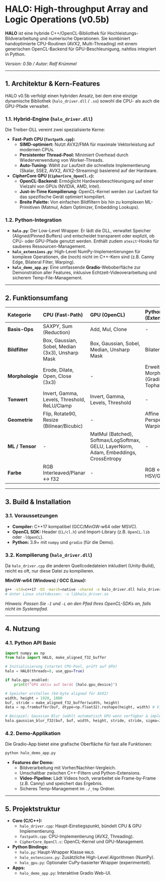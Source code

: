 # HALO: High-throughput Array and Logic Operations (v0.5b)

**HALO** ist eine hybride C++/OpenCL-Bibliothek für Hochleistungs-Bildverarbeitung und numerische Operationen. Sie kombiniert handoptimierte CPU-Routinen (AVX2, Multi-Threading) mit einem generischen OpenCL-Backend für GPU-Beschleunigung, nahtlos integriert in Python.

*Version: 0.5b / Autor: Ralf Krümmel*

---

## 1. Architektur & Kern-Features

HALO v0.5b verfolgt einen hybriden Ansatz, bei dem eine einzige dynamische Bibliothek (`halo_driver.dll` / `.so`) sowohl die CPU- als auch die GPU-Pfade verwaltet.

### 1.1. Hybrid-Engine (`halo_driver.dll`)

Die Treiber-DLL vereint zwei spezialisierte Kerne:

*   **Fast-Path CPU (`fastpath.cpp`):**
    *   **SIMD-optimiert:** Nutzt AVX2/FMA für maximale Vektorleistung auf modernen CPUs.
    *   **Persistenter Thread-Pool:** Minimiert Overhead durch Wiederverwendung von Worker-Threads.
    *   **Auto-Tuning:** Wählt zur Laufzeit die schnellste Implementierung (Skalar, SSE2, AVX2, AVX2-Streaming) basierend auf der Hardware.
*   **CipherCore GPU (`CipherCore_OpenCl.c`):**
    *   **OpenCL-Backend:** Ermöglicht Hardwarebeschleunigung auf einer Vielzahl von GPUs (NVIDIA, AMD, Intel).
    *   **Just-in-Time Kompilierung:** OpenCL-Kernel werden zur Laufzeit für das spezifische Gerät optimiert kompiliert.
    *   **Breite Palette:** Von einfachen Bildfiltern bis hin zu komplexen ML-Primitiven (Matmul, Adam Optimizer, Embedding Lookups).

### 1.2. Python-Integration

*   **`halo.py`**: Der Low-Level Wrapper. Er lädt die DLL, verwaltet Speicher (Aligned/Pinned Buffers) und entscheidet transparent oder explizit, ob CPU- oder GPU-Pfade genutzt werden. Enthält zudem `atexit`-Hooks für sauberes Ressourcen-Management.
*   **`halo_extensions.py`**: High-Level NumPy-Implementierungen für komplexe Operationen, die (noch) nicht im C++-Kern sind (z.B. Canny Edge, Bilateral Filter, Warping).
*   **`halo_demo_app.py`**: Eine umfassende **Gradio**-Weboberfläche zur Demonstration aller Features, inklusive Echtzeit-Videoverarbeitung und sicherem Temp-File-Management.

---

## 2. Funktionsumfang

| Kategorie | CPU (Fast-Path) | GPU (OpenCL) | Python (Extensions) |
| :--- | :--- | :--- | :--- |
| **Basis-Ops** | SAXPY, Sum (Reduction) | Add, Mul, Clone | - |
| **Bildfilter** | Box, Gaussian, Sobel, Median (3x3), Unsharp Mask | Box, Gaussian, Sobel, Median, Unsharp Mask | Bilateral Filter |
| **Morphologie**| Erode, Dilate, Open, Close (3x3) | - | Erweiterte Morphologie (Gradient, Tophat, etc.) |
| **Tonwert** | Invert, Gamma, Levels, Threshold, ReLU/Clamp | Invert, Gamma, Levels, Threshold | - |
| **Geometrie** | Flip, Rotate90, Resize (Bilinear/Bicubic) | - | Affine & Perspective Warping |
| **ML / Tensor**| - | MatMul (Batched), Softmax/LogSoftmax, GELU, LayerNorm, Adam, Embeddings, CrossEntropy | - |
| **Farbe** | RGB Interleaved/Planar $\leftrightarrow$ f32 | - | RGB $\leftrightarrow$ HSV/Gray/YCbCr |

---

## 3. Build & Installation

### 3.1. Voraussetzungen
*   **Compiler:** C++17 kompatibel (GCC/MinGW-w64 oder MSVC).
*   **OpenCL SDK:** Header (`CL/cl.h`) und Import-Library (z.B. `OpenCL.lib` oder `-lOpenCL`).
*   **Python:** 3.9+ mit `numpy` und `gradio` (für die Demo).

### 3.2. Kompilierung (`halo_driver.dll`)

Da `halo_driver.cpp` die anderen Quellcodedateien inkludiert (Unity-Build), reicht es oft, nur diese Datei zu kompilieren.

**MinGW-w64 (Windows) / GCC (Linux):**
```bash
g++ -std=c++17 -O3 -march=native -shared -o halo_driver.dll halo_driver.cpp -lOpenCL -I./CL -L./CL
# Unter Linux stattdessen: -o libhalo_driver.so
```
*Hinweis: Passen Sie `-I` und `-L` an den Pfad Ihres OpenCL-SDKs an, falls nicht im Systempfad.*

---

## 4. Nutzung

### 4.1. Python API Basic

```python
import numpy as np
from halo import HALO, make_aligned_f32_buffer

# Initialisierung (startet CPU-Pool, prüft auf GPU)
halo = HALO(threads=8, use_gpu=True)

if halo.gpu_enabled:
    print(f"GPU aktiv auf Gerät {halo.gpu_device}")

# Speicher erstellen (64-byte aligned für AVX2)
width, height = 1920, 1080
buf, stride = make_aligned_f32_buffer(width, height)
data = np.frombuffer(buf, dtype=np.float32).reshape(height, width) # View als NumPy Array

# Beispiel: Gaussian Blur (wählt automatisch GPU wenn verfügbar & implementiert)
halo.gaussian_blur_f32(buf, buf, width, height, stride, stride, sigma=2.5)
```

### 4.2. Demo-Applikation

Die Gradio-App bietet eine grafische Oberfläche für fast alle Funktionen:

```bash
python halo_demo_app.py
```
*   **Features der Demo:**
    *   Bildverarbeitung mit Vorher/Nachher-Vergleich.
    *   Umschaltbar zwischen C++-Filtern und Python-Extensions.
    *   **Video-Pipeline:** Lädt Videos hoch, verarbeitet sie Frame-by-Frame (z.B. Canny) und speichert das Ergebnis.
    *   Sicheres Temp-Management im `./_tmp` Ordner.

---

## 5. Projektstruktur

*   **Core (C/C++):**
    *   `halo_driver.cpp`: Haupt-Einstiegspunkt, bündelt CPU & GPU Implementierung.
    *   `fastpath.cpp`: CPU-Implementierung (AVX2, Threading).
    *   `CipherCore_OpenCl.c`: OpenCL-Kernel und GPU-Management.
*   **Python Bindings:**
    *   `halo.py`: Haupt-Wrapper Klasse `HALO`.
    *   `halo_extensions.py`: Zusätzliche High-Level Algorithmen (NumPy).
    *   `halo_gpu.py`: Optionaler CuPy-basierter Wrapper (experimentell).
*   **Apps:**
    *   `halo_demo_app.py`: Interaktive Gradio Web-UI.
